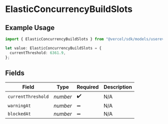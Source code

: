 # ElasticConcurrencyBuildSlots

## Example Usage

```typescript
import { ElasticConcurrencyBuildSlots } from "@vercel/sdk/models/userevent.js";

let value: ElasticConcurrencyBuildSlots = {
  currentThreshold: 6361.9,
};
```

## Fields

| Field              | Type               | Required           | Description        |
| ------------------ | ------------------ | ------------------ | ------------------ |
| `currentThreshold` | *number*           | :heavy_check_mark: | N/A                |
| `warningAt`        | *number*           | :heavy_minus_sign: | N/A                |
| `blockedAt`        | *number*           | :heavy_minus_sign: | N/A                |